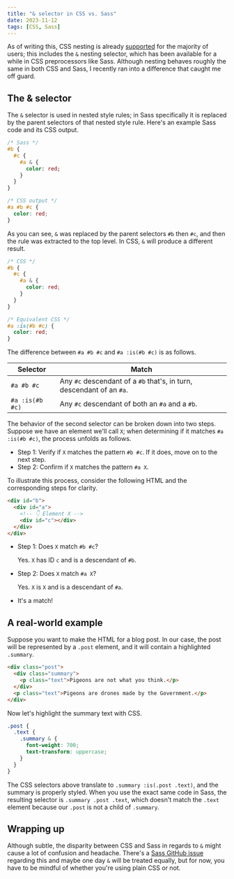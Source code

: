 ```yaml
---
title: "& selector in CSS vs. Sass"
date: 2023-11-12
tags: [CSS, Sass]
---
```


As of writing this, CSS nesting is already
[supported](https://caniuse.com/css-nesting) for the majority of users; this
includes the `&` nesting selector, which has been available for a while in CSS
preprocessors like Sass. Although nesting behaves roughly the same in both CSS
and Sass, I recently ran into a difference that caught me off guard.

## The & selector

The `&` selector is used in nested style rules; in Sass specifically it is
replaced by the parent selectors of that nested style rule. Here's an example
Sass code and its CSS output.

```sass
/* Sass */
#b {
  #c {
    #a & {
      color: red;
    }
  }
}
```

```css
/* CSS output */
#a #b #c {
  color: red;
}
```

As you can see, `&` was replaced by the parent selectors `#b` then `#c`, and
then the rule was extracted to the top level. In CSS, `&` will produce a
different result.

```css
/* CSS */
#b {
  #c {
    #a & {
      color: red;
    }
  }
}
```

```css
/* Equivalent CSS */
#a :is(#b #c) {
  color: red;
}
```

The difference between `#a #b #c` and `#a :is(#b #c)` is as follows.

| Selector        | Match                                                                 |
| --------------- | --------------------------------------------------------------------- |
| `#a #b #c`      | Any `#c` descendant of a `#b` that's, in turn, descendant of an `#a`. |
| `#a :is(#b #c)` | Any `#c` descendant of both an `#a` and a `#b`.                       |

The behavior of the second selector can be broken down into two steps. Suppose
we have an element we'll call `X`; when determining if it matches
`#a :is(#b #c)`, the process unfolds as follows.

- Step 1: Verify if `X` matches the pattern `#b #c`. If it does, move on to the
  next step.
- Step 2: Confirm if `X` matches the pattern `#a X`.

To illustrate this process, consider the following HTML and the corresponding
steps for clarity.

```html
<div id="b">
  <div id="a">
    <!-- 👇 Element X -->
    <div id="c"></div>
  </div>
</div>
```

- Step 1: Does `X` match `#b #c`?

  Yes. `X` has ID `c` and is a descendant of `#b`.

- Step 2: Does `X` match `#a X`?

  Yes. `X` is `X` and is a descendant of `#a`.

- It's a match!

## A real-world example

Suppose you want to make the HTML for a blog post. In our case, the post will be
represented by a `.post` element, and it will contain a highlighted `.summary`.

```html
<div class="post">
  <div class="summary">
    <p class="text">Pigeons are not what you think.</p>
  </div>
  <p class="text">Pigeons are drones made by the Government.</p>
</div>
```

Now let's highlight the summary text with CSS.

```css
.post {
  .text {
    .summary & {
      font-weight: 700;
      text-transform: uppercase;
    }
  }
}
```

The CSS selectors above translate to `.summary :is(.post .text)`, and the
summary is properly styled. When you use the exact same code in Sass, the
resulting selector is `.summary .post .text`, which doesn't match the `.text`
element because our `.post` is not a child of `.summary`.

## Wrapping up

Although subtle, the disparity between CSS and Sass in regards to `&` might
cause a lot of confusion and headache. There's a
[Sass GitHub issue](https://github.com/sass/sass/issues/3030) regarding this and
maybe one day `&` will be treated equally, but for now, you have to be mindful
of whether you're using plain CSS or not.
